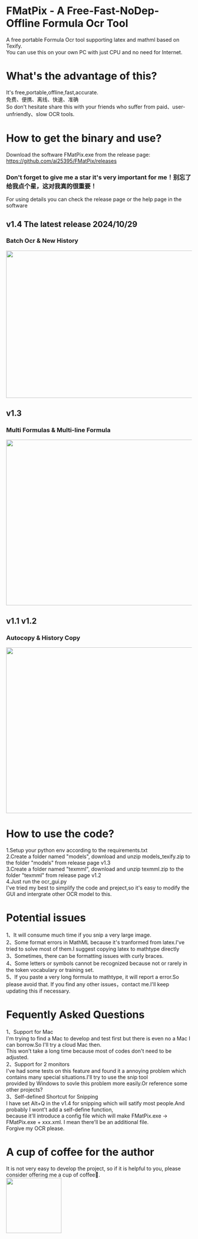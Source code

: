 # FMatPix - A Free-Fast-NoDep-Offline Formula Ocr Tool
A free portable Formula Ocr tool supporting latex and mathml based on Texify.<br>
You can use this on your own PC with just CPU and no need for Internet.

# What's the advantage of this?
It's free,portable,offline,fast,accurate.<br>
免费、便携、离线、快速、准确 <br>
So don't hesitate share this with your friends who suffer from paid、user-unfriendly、slow OCR tools.<br>

# How to get the binary and use?
Download the software FMatPix.exe from the release page: https://github.com/ai25395/FMatPix/releases <br>
### Don't forget to give me a star it's very important for me！别忘了给我点个星，这对我真的很重要！<br>
For using details you can check the release page or the help page in the software

## v1.4  The latest release 2024/10/29
### Batch Ocr & New History
<img src='https://github.com/user-attachments/assets/019a8292-375f-4386-a426-ac52be159359' width = '750px' height='400px'> <br>
## v1.3
### Multi Formulas & Multi-line Formula
<img src='https://github.com/user-attachments/assets/74934032-b759-4a10-8b70-9d016df97035' width = '750px' height='450px'> <br>
## v1.1 v1.2
### Autocopy & History Copy
<img src='https://github.com/user-attachments/assets/32d1b4be-b983-46eb-a99d-fdc12cffe318' width = '750px' height='450px'><br>

# How to use the code?
1.Setup your python env according to the requirements.txt <br>
2.Create a folder named "models", download and unzip models_texify.zip to the folder "models" from release page v1.3<br>
3.Create a folder named "texmml", download and unzip texmml.zip to the folder "texmml" from release page v1.2<br>
4.Just run the ocr_gui.py <br>
I've tried my best to simplify the code and preject,so it's easy to modify the GUI and intergrate other OCR model to this. <br>

# Potential issues
1、It will consume much time if you snip a very large image.<br>
2、Some format errors in MathML because it's tranformed from latex.I've tried to solve most of them.I suggest copying latex to mathtype directly<br>
3、Sometimes, there can be formatting issues with curly braces.<br>
4、Some letters or symbols cannot be recognized because not or rarely in the token vocabulary or training set.<br>
5、If you paste a very long formula to mathtype, it will report a error.So please avoid that.
If you find any other issues，contact me.I'll keep updating this if necessary.

# Fequently Asked Questions
1、Support for Mac<br>
I'm trying to find a Mac to develop and test first but there is even no a Mac I can borrow.So I'll try a cloud Mac then.<br>
This won't take a long time because most of codes don't need to be adjusted.<br>
2、Support for 2 monitors<br>
I've had some tests on this feature and found it a annoying problem which contains many special situations.I'll try to use the snip tool<br>
provided by Windows to sovle this problem more easily.Or reference some other projects?<br>
3、Self-defined Shortcut for Snipping<br>
I have set Alt+Q in the v1.4 for snipping which will satify most people.And probably I wont't add a self-define function,<br>
because it'll introduce a config file which will make FMatPix.exe -> FMatPix.exe + xxx.xml. I mean there'll be an additional file.<br>
Forgive my OCR please.

# A cup of coffee for the author
It is not very easy to develop the project, so if it is helpful to you, please consider offering me a cup of coffee🥤.<br>
<img src='https://github.com/user-attachments/assets/7ce31ebd-01fe-430b-8d73-d6be98e89d49' width = '150px' height='150px'>
